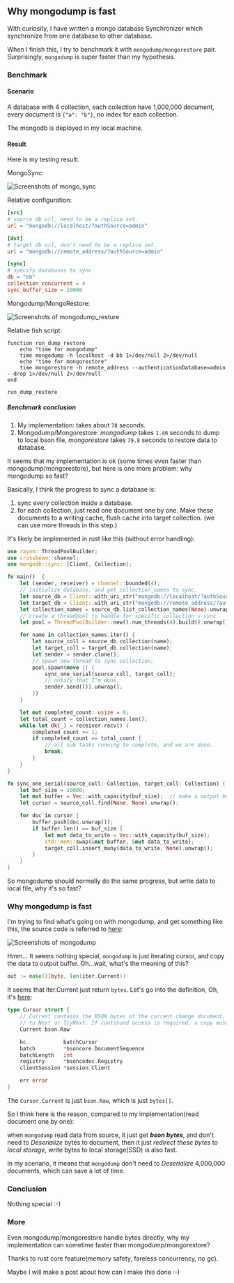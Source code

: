 ## Why mongodump is fast
With curiosity, I have written a mongo database Synchronizer which synchronize from one database to other database.

When I finish this, I try to benchmark it with `mongodump/mongorestore` pair. Surprisingly, `mongodump` is super faster than my hypothesis.

### Benchmark
#### Scenario
A database with 4 collection, each collection have 1,000,000 document, every document is `{"a": "b"}`, no index for each collection.

The mongodb is deployed in my local machine.

#### Result
Here is my testing result:

MongoSync:

![Screenshots of mongo_sync](./screenshots/mongo_sync_result.png)

Relative configuration:

```toml
[src]
# source db url, need to be a replica set.
url = "mongodb://localhost/?authSource=admin"

[dst]
# target db url, don't need to be a replica set.
url = "mongodb://remote_address/?authSource=admin"

[sync]
# specify databases to sync
db = "bb"
collection_concurrent = 4
sync_buffer_size = 10000
```

Mongodump/MongoRestore:

![Screenshots of mongodump_resture](./screenshots/mongodump_restore_result.png)

Relative fish script:

```fish
function run_dump_restore
    echo "time for mongodump"
    time mongodump -h localhost -d bb 1>/dev/null 2>/dev/null
    echo "time for mongorestore"
    time mongorestore -h remote_address --authenticationDatabase=admin --drop 1>/dev/null 2>/dev/null
end

run_dump_restore
```

##### Benchmark conclusion
1. My implementation: takes about `78` seconds.
2. Mongodump/Mongorestore: *mongodump* takes `1.46` seconds to dump to local bson file, *mongorestore* takes `79.8` seconds to restore data to database.

It seems that my implementation is ok (some times even faster than mongodump/mongorestore), but here is one more problem: why mongodump so fast?

Basically, I think the progress to sync a database is:
1. sync every collection inside a database.
2. for each collection, just read one document one by one.  Make these documents to a writing cache, flush cache into target collection.  (we can use more threads in this step.)

It's likely be implemented in rust like this (without error handling):
```rust
use rayon::ThreadPoolBuilder;
use crossbeam::channel;
use mongodb::sync::{Client, Collection};

fn main()  {
    let (sender, receiver) = channel::bounded(4);
    // initialize database, and get collection_names to sync.
    let source_db = Client::with_uri_str("mongodb://localhost/?authSource=admin").unwrap().database("bb");
    let target_db = Client::with_uri_str("mongodb://remote_address/?authSource=admin").unwrap().database("bb");
    let collection_names = source_db.list_collection_names(None).unwrap();
    // create a threadpool to handle for specific collection's sync
    let pool = ThreadPoolBuilder::new().num_threads(4).build().unwrap();

    for name in collection_names.iter() {
        let source_coll = source_db.collection(name);
        let target_coll = target_db.collection(name);
        let sender = sender.clone();
        // spawn new thread to sync collection.
        pool.spawn(move || {
            sync_one_serial(source_coll, target_coll);
            // notify that I'm done.
            sender.send(()).unwrap();
        })
    }

    let mut completed_count: usize = 0;
    let total_count = collection_names.len();
    while let Ok(_) = receiver.recv() {
        completed_count += 1;
        if completed_count == total_count {
            // all sub tasks running to complete, and we are done.
            break;
        }
    }
}

fn sync_one_serial(source_coll: Collection, target_coll: Collection) {
    let buf_size = 10000;
    let mut buffer = Vec::with_capacity(buf_size);  // make a output buffer.
    let cursor = source_coll.find(None, None).unwrap();

    for doc in cursor {
        buffer.push(doc.unwrap());
        if buffer.len() == buf_size {
            let mut data_to_write = Vec::with_capacity(buf_size);
            std::mem::swap(&mut buffer, &mut data_to_write);
            target_coll.insert_many(data_to_write, None).unwrap();
        }
    }
}
```

So mongodump should normally do the same progress, but write data to local file, why it's so fast?

### Why mongodump is fast

I'm trying to find what's going on with mongodump, and get something like this, the source code is referred to [here](https://github.com/mongodb/mongo-tools/blob/7e0f0dc16459f5dbff7ce7c17d75d149d8a67aaa/mongodump/mongodump.go#L699):

![Screenshots of mongodump](screenshots/mongodump_code.png)

Hmm... It seems nothing special, `mongodump` is just iterating cursor, and copy the data to output buffer.  Oh...wait, what's the meaning of this?

```go
out := make([]byte, len(iter.Current))
```

It seems that iter.Current just return `bytes`.  Let's go into the definition, Oh, it's [here](https://github.com/mongodb/mongo-go-driver/blob/60f76f5b1810553090503950fce37c876253217b/mongo/cursor.go#L25):

```go
type Cursor struct {
	// Current contains the BSON bytes of the current change document. This property is only valid until the next call
	// to Next or TryNext. If continued access is required, a copy must be made.
	Current bson.Raw

	bc            batchCursor
	batch         *bsoncore.DocumentSequence
	batchLength   int
	registry      *bsoncodec.Registry
	clientSession *session.Client

	err error
}
```

The `Cursor.Current` is just `bson.Raw`, which is just `bytes[]`.

So I think here is the reason, compared to my implementation(read document one by one):

when `mongodump` read data from source, it just get ***bson bytes***, and don't need to *Deserialize* bytes to document, then it just *redirect these bytes* to *local storage*, write bytes to local storage(SSD) is also fast.

In my scenario, it means that `mongodump` don't need to *Deserialize* 4,000,000 documents, which can save a lot of time.

### Conclusion
Nothing special :-)

### More
Even mongodump/mongorestore handle bytes directly, why my implementation can sometime faster than mongodump/mongorestore?

Thanks to rust core feature(memory safety, fareless concurrency, no gc).

Maybe I will make a post about how can I make this done :-)
